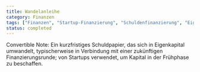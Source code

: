 ```yaml
---
title: Wandelanleihe
category: Finanzen
tags: ["Finanzen", "Startup-Finanzierung", "Schuldenfinanzierung", "Eigenkapitalumwandlung"]
status: completed
---
```

Convertible Note: Ein kurzfristiges Schuldpapier, das sich in Eigenkapital umwandelt, typischerweise in Verbindung mit einer zukünftigen Finanzierungsrunde; von Startups verwendet, um Kapital in der Frühphase zu beschaffen.